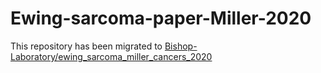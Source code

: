 # Ewing-sarcoma-paper-Miller-2020

This repository has been migrated to [Bishop-Laboratory/ewing_sarcoma_miller_cancers_2020](https://github.com/Bishop-Laboratory/ewing_sarcoma_miller_cancers_2020)

